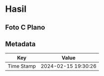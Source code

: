 # Hasil

## Foto C Plano


## Metadata

| Key        | Value               |
| ---------- | ------------------- |
| Time Stamp | 2024-02-15 19:30:26 |



